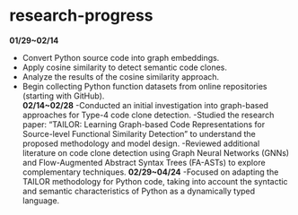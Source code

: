 # research-progress
**01/29~02/14**  
  - Convert Python source code into graph embeddings.  
  - Apply cosine similarity to detect semantic code clones.  
  - Analyze the results of the cosine similarity approach.    
  - Begin collecting Python function datasets from online repositories (starting with GitHub).  
**02/14~02/28**
  -Conducted an initial investigation into graph-based approaches for Type-4 code clone detection.
  -Studied the research paper: “TAILOR: Learning Graph-based Code Representations for Source-level Functional Similarity Detection” to understand the proposed methodology and model design.
  -Reviewed additional literature on code clone detection using Graph Neural Networks (GNNs) and Flow-Augmented Abstract Syntax Trees (FA-ASTs) to explore complementary techniques.
**02/29~04/24**
  -Focused on adapting the TAILOR methodology for Python code, taking into account the syntactic and semantic characteristics of Python as a dynamically typed language.
